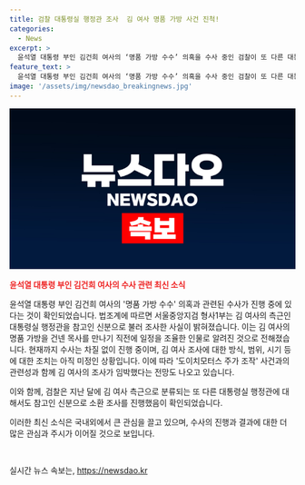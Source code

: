 ```yaml
---
title: 검찰 대통령실 행정관 조사  김 여사 명품 가방 사건 진척!
categories:
  - News
excerpt: >
  윤석열 대통령 부인 김건희 여사의 ‘명품 가방 수수’ 의혹을 수사 중인 검찰이 또 다른 대통령실 행정관을 조사한 사실이 알려졌다. 서울중앙지검 형사1부는 유모 대통령실 행정관을 참고인 신분으로 불러 조사했으며, 관련 자료를 확보했다. 김 여사 조사가 임박한 상황이지만, 조사 방식이나 범위, 시기는 아직 정해지지 않았다. 하지만 검찰은 수사가 차질 없이 진행 중이며, 일각에서는 ‘도이치모터스 주가 조작’ 사건에 대한 수사도 함께 진행될 것으로 관측된다.
feature_text: >
  윤석열 대통령 부인 김건희 여사의 ‘명품 가방 수수’ 의혹을 수사 중인 검찰이 또 다른 대통령실 행정관을 조사한 사실이 알려졌다. 서울중앙지검 형사1부는 유모 대통령실 행정관을 참고인 신분으로 불러 조사했으며, 관련 자료를 확보했다. 김 여사 조사가 임박한 상황이지만, 조사 방식이나 범위, 시기는 아직 정해지지 않았다. 하지만 검찰은 수사가 차질 없이 진행 중이며, 일각에서는 ‘도이치모터스 주가 조작’ 사건에 대한 수사도 함께 진행될 것으로 관측된다.
image: '/assets/img/newsdao_breakingnews.jpg'
---
```


<p><img src="/assets/img/newsdao_breakingnews.jpg" alt="flaretime 속보" /></p>

<p><b><span style="color: #ee2323;">윤석열 대통령 부인 김건희 여사의 수사 관련 최신 소식</span></b></p>

<p>윤석열 대통령 부인 김건희 여사의 '명품 가방 수수' 의혹과 관련된 수사가 진행 중에 있다는 것이 확인되었습니다. 법조계에 따르면 서울중앙지검 형사1부는 김 여사의 측근인 대통령실 행정관을 참고인 신분으로 불러 조사한 사실이 밝혀졌습니다. 이는 김 여사의 명품 가방을 건넨 목사를 만나기 직전에 일정을 조율한 인물로 알려진 것으로 전해졌습니다. 현재까지 수사는 차질 없이 진행 중이며, 김 여사 조사에 대한 방식, 범위, 시기 등에 대한 조치는 아직 미정인 상황입니다. 이에 따라 '도이치모터스 주가 조작' 사건과의 관련성과 함께 김 여사의 조사가 임박했다는 전망도 나오고 있습니다.</p>

<p>이와 함께, 검찰은 지난 달에 김 여사 측근으로 분류되는 또 다른 대통령실 행정관에 대해서도 참고인 신분으로 소환 조사를 진행했음이 확인되었습니다.</p>

<p>이러한 최신 소식은 국내외에서 큰 관심을 끌고 있으며, 수사의 진행과 결과에 대한 더 많은 관심과 주시가 이어질 것으로 보입니다. </p>

<p data-ke-size="size16">&nbsp;</p>
실시간 뉴스 속보는, <a href="https://newsdao.kr" rel="dofollow">https://newsdao.kr</a>


